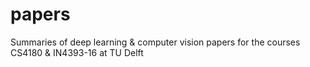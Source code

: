 # papers
Summaries of deep learning &amp; computer vision papers for the courses CS4180 &amp; IN4393-16 at TU Delft

